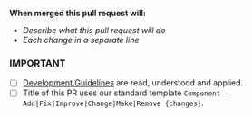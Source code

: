 **When merged this pull request will:**
- _Describe what this pull request will do_
- _Each change in a separate line_

### IMPORTANT

- [ ] [Development Guidelines](https://ace3.acemod.org/wiki/development/) are read, understood and applied.
- [ ] Title of this PR uses our standard template `Component - Add|Fix|Improve|Change|Make|Remove {changes}`.